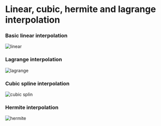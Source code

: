 
# Linear, cubic, hermite and lagrange interpolation

### Basic linear interpolation
![linear](https://user-images.githubusercontent.com/30556894/66855783-2f4fef00-ef84-11e9-86f6-583bddbdcbfb.png)

### Lagrange interpolation
![lagrange](https://user-images.githubusercontent.com/30556894/66855782-2eb75880-ef84-11e9-8bc0-674e5676de95.png)

### Cubic spline interpolation
![cubic splin](https://user-images.githubusercontent.com/30556894/66855778-2eb75880-ef84-11e9-8890-7da852bdcb9a.png)

### Hermite interpolation
![hermite](https://user-images.githubusercontent.com/30556894/66855780-2eb75880-ef84-11e9-9bad-190da259562a.png)
